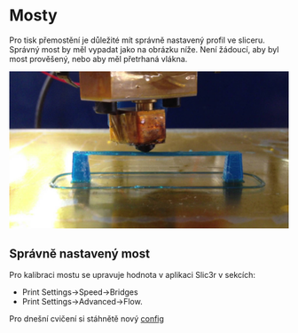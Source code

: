 # Mosty

Pro tisk přemostění je důležité mít správně nastavený profil ve sliceru. Správný most by měl vypadat jako na obrázku níže. Není žádoucí, aby byl most prověšený, nebo aby měl přetrhaná vlákna.

![Most](../images/bridges/bridge.jpg)

## Správně nastavený most

Pro kalibraci mostu se upravuje hodnota v aplikaci Slic3r v sekcích:

 -  Print Settings→Speed→Bridges 
 -  Print Settings→Advanced→Flow.

Pro dnešní cvičení si stáhnětě nový [config](../configs/bridges/Slic3r_config_bundle.ini)
